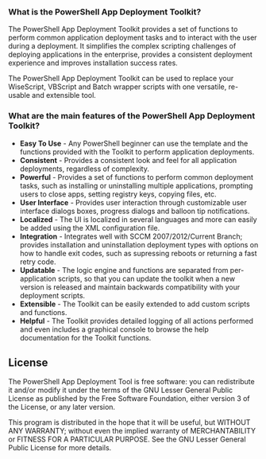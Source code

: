 ### What is the PowerShell App Deployment Toolkit?

The PowerShell App Deployment Toolkit provides a set of functions to perform common application deployment tasks and to interact with the user during a deployment. It simplifies the complex scripting challenges of deploying applications in the enterprise, provides a consistent deployment experience and improves installation success rates.

The PowerShell App Deployment Toolkit can be used to replace your WiseScript, VBScript and Batch wrapper scripts with one versatile, re-usable and extensible tool.

### What are the main features of the PowerShell App Deployment Toolkit?

* **Easy To Use** - Any PowerShell beginner can use the template and the functions provided with the Toolkit to perform application deployments.
* **Consistent** - Provides a consistent look and feel for all application deployments, regardless of complexity.
* **Powerful** - Provides a set of functions to perform common deployment tasks, such as installing or uninstalling multiple applications, prompting users to close apps, setting registry keys, copying files, etc.
* **User Interface** - Provides user interaction through customizable user interface dialogs boxes, progress dialogs and balloon tip notifications.
* **Localized** - The UI is localized in several languages and more can easily be added using the XML configuration file.
* **Integration** - Integrates well with SCCM 2007/2012/Current Branch; provides installation and uninstallation deployment types with options on how to handle exit codes, such as supressing reboots or returning a fast retry code.
* **Updatable** - The logic engine and functions are separated from per-application scripts, so that you can update the toolkit when a new version is released and maintain backwards compatibility with your deployment scripts.
* **Extensible** - The Toolkit can be easily extended to add custom scripts and functions.
* **Helpful** - The Toolkit provides detailed logging of all actions performed and even includes a graphical console to browse the help documentation for the Toolkit functions.

## License

The PowerShell App Deployment Tool is free software: you can redistribute it and/or modify it under the terms of the GNU Lesser General Public License as published by the Free Software Foundation, either version 3 of the License, or any later version.
 
This program is distributed in the hope that it will be useful, but WITHOUT ANY WARRANTY; without even the implied warranty of MERCHANTABILITY or FITNESS FOR A PARTICULAR PURPOSE.  See the GNU Lesser General Public License for more details.
